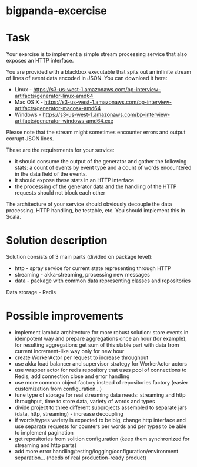 # bigpanda-excercise

Task
====

Your exercise is to implement a simple stream processing service that also exposes an HTTP interface.

You are provided with a blackbox executable that spits out an infinite stream of lines of event data encoded in JSON. You can download it here:
* Linux - https://s3-us-west-1.amazonaws.com/bp-interview-artifacts/generator-linux-amd64
* Mac OS X - https://s3-us-west-1.amazonaws.com/bp-interview-artifacts/generator-macosx-amd64
* Windows - https://s3-us-west-1.amazonaws.com/bp-interview-artifacts/generator-windows-amd64.exe

Please note that the stream might sometimes encounter errors and output corrupt JSON lines.

These are the requirements for your service:
- it should consume the output of the generator and gather the following stats: a count of events by event type and a count of words encountered in the data field of the events.
- it should expose these stats in an HTTP interface
- the processing of the generator data and the handling of the HTTP requests should not block each other

The architecture of your service should obviously decouple the data processing, HTTP handling, be testable, etc. You should implement this in Scala.


Solution description
====================

Solution consists of 3 main parts (divided on package level): 
- http - spray service for current state representing through HTTP
- streaming - akka-streaming, processing new messages 
- data - package with common data representing classes and repositories

Data storage - Redis

Possible improvements
=====================

- implement lambda architecture for more robust solution: store events in idempotent way and prepare aggregations once an hour (for example), 
for resulting aggregations get sum of this stable part with data from current increment-like way only for new hour
- create WorkerActor per request to increase throughput
- use akka load balancer and supervisor strategy for WorkerActor actors
- use wrapper actor for redis repository that uses pool of connections to Redis, add connection close and error handling
- use more common object factory instead of repositories factory (easier customization from configuration...)
- tune type of storage for real streaming data needs: streaming and http throughput, time to store data, variety of words and types
- divide project to three different subprojects assembled to separate jars (data, http, streaming) - increase decoupling
- if words/types variety is expected to be big, change http interface and use separate requests for counters per words and per types to be able to implement pagination
- get repositories from solition configuration (keep them synchronized for streaming and http parts)
- add more error handling/testing/logging/configuration/environment separation... (needs of real production-ready product) 